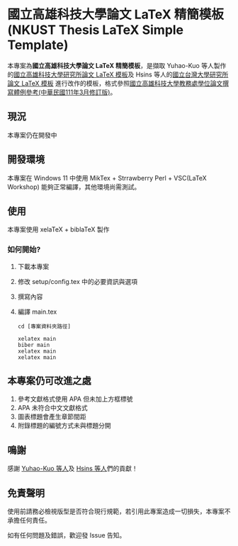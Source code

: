 # 國立高雄科技大學論文 LaTeX 精簡模板<br>(NKUST Thesis LaTeX Simple Template)

本專案為**國立高雄科技大學論文 LaTeX 精簡模板**，是擷取 Yuhao-Kuo 等人製作的[國立高雄科技大學研究所論文 LaTeX 模板](https://github.com/yuhao-kuo/NKUST-thesis-template)及 Hsins 等人的[國立台灣大學研究所論文 LaTeX 模板](https://github.com/Hsins/NTU-Thesis-LaTeX-Template) 進行改作的模板，格式參照[國立高雄科技大學教務處學位論文撰寫體例參考(中華民國111年3月修訂版)](https://acad.nkust.edu.tw/var/file/4/1004/img/212/F-2-35.docx)。

## 現況

本專案仍在開發中

## 開發環境

本專案在 Windows 11 中使用 MikTex + Strrawberry Perl + VSC(LaTeX Workshop) 能夠正常編譯，其他環境尚需測試。

## 使用

本專案使用 xelaTeX + biblaTeX 製作

### 如何開始?

1. 下載本專案
2. 修改 setup/config.tex 中的必要資訊與選項
3. 撰寫內容
4. 編譯 main.tex

   ```
   cd [專案資料夾路徑]

   xelatex main
   biber main
   xelatex main
   xelatex main
   ```

## 本專案仍可改進之處

1. 參考文獻格式使用 APA 但未加上方框標號
2. APA 未符合中文文獻格式
3. 圖表標題會產生章節間距
4. 附錄標題的編號方式未與標題分開

## 鳴謝

感謝 [Yuhao-Kuo 等人](https://github.com/yuhao-kuo/NKUST-thesis-template/graphs/contributors)及 [Hsins 等人](https://github.com/Hsins/NTU-Thesis-LaTeX-Template/graphs/contributors)們的貢獻！

## 免責聲明

使用前請務必檢視版型是否符合現行規範，若引用此專案造成一切損失，本專案不承擔任何責任。

如有任何問題及錯誤，歡迎發 Issue 告知。
